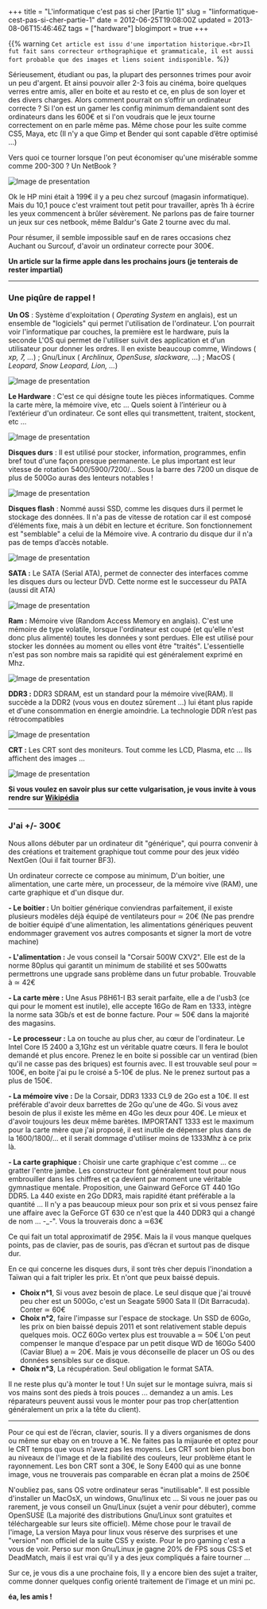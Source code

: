 +++
title = "L'informatique c'est pas si cher [Partie 1]"
slug = "linformatique-cest-pas-si-cher-partie-1"
date = 2012-06-25T19:08:00Z
updated = 2013-08-06T15:46:46Z
tags = ["hardware"]
blogimport = true
+++

{{% warning `Cet article est issu d'une importation historique.<br>Il fut fait sans correcteur orthographique et grammaticale, il est aussi fort probable que des images et liens soient indisponible.` %}}

Sérieusement, étudiant ou pas, la plupart des personnes trimes pour avoir un peu d'argent. Et ainsi pouvoir aller 2-3 fois au cinéma, boire quelques verres entre amis, aller en boite et au resto et ce, en plus de son loyer et des divers charges. Alors comment pourrait on s’offrir un ordinateur correcte ? Si l'on est un gamer les config minimum demandaient sont des ordinateurs dans les 600€ et si l'on voudrais que le jeux tourne correctement on en parle même pas. Même chose pour les suite comme CS5, Maya, etc (Il n'y a que Gimp et Bender qui sont capable d’être optimisé ...)

Vers quoi ce tourner lorsque l'on peut économiser qu'une misérable somme comme 200-300 ? Un NetBook ?

![Image de presentation](/images/lh3.ggpht.com-NKaApjxJtZU-T-hlv12umsI-AAAAAAAAAbw-eTb5OyGBdgw-s320-z9690650.jpg "")

Ok le HP mini était à 199€ il y a peu chez surcouf (magasin informatique). Mais du 10,1 pouce c'est vraiment tout petit pour travailler, après 1h à écrire les yeux commencent à brûler sévèrement. Ne parlons pas de faire tourner un jeux sur ces netbook, même Baldur's Gate 2 tourne avec du mal.

Pour résumer, il semble impossible sauf en de rares occasions chez Auchant ou Surcouf, d'avoir un ordinateur correcte pour 300€.

**Un article sur la firme apple dans les prochains jours (je tenterais de rester impartial)**

---

### Une piqûre de rappel !

 **Un OS** : Système d'exploitation ( _Operating System_ en anglais), est un ensemble de "logiciels" qui permet l'utilisation de l'ordinateur. L'on pourrait voir l'informatique par couches, la première est le hardware, puis la seconde L'OS qui permet de l'utiliser suivit des application et d'un utilisateur pour donner les ordres. Il en existe beaucoup comme, Windows ( _xp, 7, ..._) ; Gnu/Linux ( _Archlinux, OpenSuse, slackware, ..._) ; MacOS ( _Leopard, Snow Leopard, Lion, ..._)

![Image de presentation](/images/www.by0912.com-wp-content-uploads-2009-12-operating-systems.jpg "")

**Le Hardware** : C'est ce qui désigne toute les pièces informatiques. Comme la carte mère, la mémoire vive, etc ... Quels soient à l’intérieur ou à l’extérieur d'un ordinateur. Ce sont elles qui transmettent, traitent, stockent, etc ...

![Image de presentation](/images/images03.olx.fr-ui-4-99-61-65889861_1-Photos-de-Processeur-AMD-Athlon-64-bits-3800-Socket-939.jpg "")

**Disques durs** : Il est utilisé pour stocker, information, programmes, enfin bref tout d'une façon presque permanente. Le plus important est leur vitesse de rotation 5400/5900/7200/... Sous la barre des 7200 un disque de plus de 500Go auras des lenteurs notables !

![Image de presentation](/images/www.pratique.fr-sites-default-files-articles-partitionner-disque-dur-samsung_0.jpg "")

**Disques flash** : Nommé aussi SSD, comme les disques durs il permet le stockage des données. Il n'a pas de vitesse de rotation car il est composé d’éléments fixe, mais à un débit en lecture et écriture. Son fonctionnement est "semblable" a celui de la Mémoire vive. A contrario du disque dur il n'a pas de temps d’accès notable.

![Image de presentation](/images/clear-cloud.com-sitebuildercontent-sitebuilderpictures-samsung_4gb_ssd.jpg "")

**SATA :** Le SATA (Serial ATA), permet de connecter des interfaces comme les disques durs ou lecteur DVD. Cette norme est le successeur du PATA (aussi dit ATA)

![Image de presentation](/images/trouvez-tout.fr-informatique-Esata.jpg "")

**Ram :** Mémoire vive (Random Access Memory en anglais). C'est une mémoire de type volatile, lorsque l'ordinateur est coupé (et qu'elle n'est donc plus alimenté) toutes les données y sont perdues. Elle est utilisé pour stocker les données au moment ou elles vont être "traités". L'essentielle n'est pas son nombre mais sa rapidité qui est généralement exprimé en Mhz.

![Image de presentation](/images/www.zardoc.com-images-ram1.jpg "")

**DDR3 :** DDR3 SDRAM, est un standard pour la mémoire vive(RAM). Il succède a la DDR2 (vous vous en doutez sûrement ...) lui étant plus rapide et d'une consommation en énergie amoindrie. La technologie DDR n’est pas rétrocompatibles

![Image de presentation](/images/www.ocztechnology.com-images-Reaper_HPC_1_triple.jpg "")

**CRT :** Les CRT sont des moniteurs. Tout comme les LCD, Plasma, etc ... Ils affichent des images ...

![Image de presentation](/images/moniteur-crt-scenicview-21p4-24927.jpg "")

**Si vous voulez en savoir plus sur cette vulgarisation, je vous invite à vous rendre sur [Wikipédia](http://fr.wikipedia.org/)**

---

### J'ai +/- 300€

Nous allons débuter par un ordinateur dit "générique", qui pourra convenir à des créations et traitement graphique tout comme pour des jeux vidéo NextGen (Oui il fait tourner BF3).

Un ordinateur correcte ce compose au minimum, D'un boitier, une alimentation, une carte mère, un processeur, de la mémoire vive (RAM), une carte graphique et d'un disque dur.

**- Le boitier :** Un boitier générique conviendras parfaitement, il existe plusieurs modèles déjà équipé de ventilateurs pour ≃ 20€ (Ne pas prendre de boitier équipé d'une alimentation, les alimentations génériques peuvent endommager gravement vos autres composants et signer la mort de votre machine)

**- L'alimentation :** Je vous conseil la "Corsair 500W CXV2". Elle est de la norme 80plus qui garantit un minimum de stabilité et ses 500watts permettrons une upgrade sans problème dans un futur probable. Trouvable à ≃ 42€

**- La carte mère :** Une Asus P8H61-I B3 serait parfaite, elle a de l'usb3 (ce qui pour le moment est inutile), elle accepte 16Go de Ram en 1333, intègre la norme sata 3Gb/s et est de bonne facture. Pour ≃ 50€ dans la majorité des magasins.

**- Le processeur :** La on touche au plus cher, au cœur de l'ordinateur. Le Intel Core I5 2400 a 3,1Ghz est un véritable quatre cœurs. Il fera le boulot demandé et plus encore. Prenez le en boite si possible car un ventirad (bien qu'il ne casse pas des briques) est fournis avec. Il est trouvable seul pour ≃ 100€, en boite j'ai pu le croisé a 5-10€ de plus. Ne le prenez surtout pas a plus de 150€.

**- La mémoire vive :** De la Corsair, DDR3 1333 CL9 de 2Go est a 10€. Il est préférable d'avoir deux barrettes de 2Go qu'une de 4Go. Si vous avez besoin de plus il existe les même en 4Go les deux pour 40€. Le mieux et d'avoir toujours les deux même barètes. IMPORTANT 1333 est le maximum pour la carte mère que j'ai proposé, il est inutile de dépenser plus dans de la 1600/1800/... et il serait dommage d'utiliser moins de 1333Mhz à ce prix là.

**- La carte graphique :** Choisir une carte graphique c'est comme ... ce gratter l'entre jambe. Les constructeur font généralement tout pour nous embrouiller dans les chiffres et ça devient par moment une véritable gymnastique mentale. Proposition, une Gainward GeForce GT 440 1Go DDR5. La 440 existe en 2Go DDR3, mais rapidité étant préférable a la quantité ... Il n'y a pas beaucoup mieux pour son prix et si vous pensez faire une affaire avec la GeForce GT 630 ce n'est que la 440 DDR3 qui a changé de nom ... -_-". Vous la trouverais donc a ≃63€

Ce qui fait un total approximatif de 295€. Mais la il vous manque quelques points, pas de clavier, pas de souris, pas d’écran et surtout pas de disque dur.

En ce qui concerne les disques durs, il sont très cher depuis l'inondation a Taïwan qui a fait tripler les prix. Et n'ont que peux baissé depuis.
- **Choix n°1**, Si vous avez besoin de place. Le seul disque que j'ai trouvé peu cher est un 500Go, c'est un Seagate 5900 Sata II (Dit Barracuda). Conter ≃ 60€
- **Choix n°2**, faire l'impasse sur l'espace de stockage. Un SSD de 60Go, les prix on bien baissé depuis 2011 et sont relativement stable depuis quelques mois. OCZ 60Go vertex plus est trouvable a ≃ 50€ L'on peut compenser le manque d'espace par un petit disque WD de 160Go 5400 (Caviar Blue) a ≃ 20€. Mais je vous déconseille de placer un OS ou des données sensibles sur ce disque.
- **Choix n°3**, La récupération. Seul obligation le format SATA.

Il ne reste plus qu'à monter le tout ! Un sujet sur le montage suivra, mais si vos mains sont des pieds à trois pouces ... demandez a un amis. Les réparateurs peuvent aussi vous le monter pour pas trop cher(attention généralement un prix a la tête du client).

---

Pour ce qui est de l’écran, clavier, souris. Il y a divers organismes de dons ou même sur ebay on en trouve a 1€. Ne faites pas la mijaurée et optez pour le CRT temps que vous n'avez pas les moyens. Les CRT sont bien plus bon au niveaux de l'image et de la fiabilité des couleurs, leur problème étant le rayonnement. Les bon CRT sont a 30€, le Sony E400 qui as une bonne image, vous ne trouverais pas comparable en écran plat a moins de 250€

N'oubliez pas, sans OS votre ordinateur seras "inutilisable". Il est possible d'installer un MacOsX, un windows, Gnu/linux etc ... Si vous ne jouer pas ou rarement, je vous conseil un Gnu/Linux (sujet a venir pour débuter), comme OpenSUSE (La majorité des distributions Gnu/Linux sont gratuites et téléchargeable sur leurs site officiel). Même chose pour le travail de l'image, La version Maya pour linux vous réserve des surprises et une "version" non officiel de la suite CS5 y existe. Pour le pro gaming c'est a vous de voir. Perso sur mon Gnu/Linux je gagne 20% de FPS sous CS:S et DeadMatch, mais il est vrai qu'il y a des jeux compliqués a faire tourner ...

Sur ce, je vous dis a une prochaine fois, Il y a encore bien des sujet a traiter, comme donner quelques config orienté traitement de l'image et un mini pc.

**éa, les amis !**
